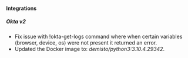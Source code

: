 
#### Integrations
##### Okta v2
- Fix issue with !okta-get-logs command where when certain variables (browser, device, os) were not present it returned an error. 
- Updated the Docker image to: *demisto/python3:3.10.4.29342*.
